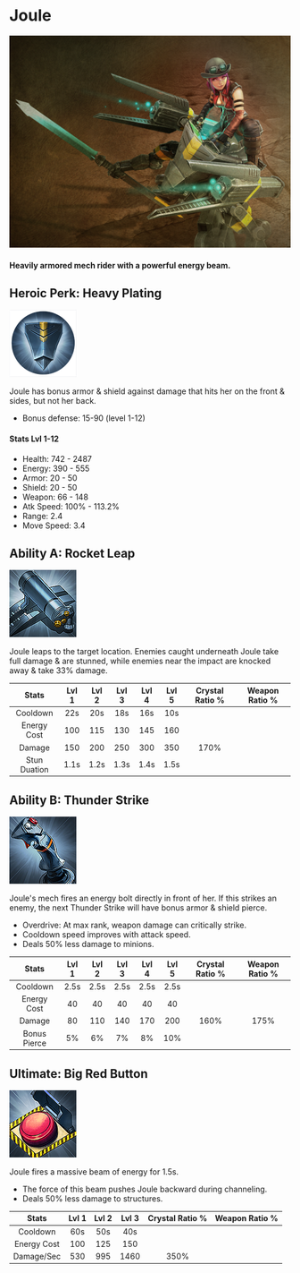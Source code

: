 # Joule

![](../../.gitbook/assets/image%20%28274%29.png)

#### Heavily armored mech rider with a powerful energy beam.

## Heroic Perk: Heavy Plating

![Heavy Plating](../../.gitbook/assets/image%20%28109%29.png)

Joule has bonus armor & shield against damage that hits her on the front & sides, but not her back.

* Bonus defense: 15-90 \(level 1-12\)

#### Stats Lvl 1-12

* Health: 742 - 2487
* Energy: 390 - 555
* Armor: 20 - 50
* Shield: 20 - 50
* Weapon: 66 - 148
* Atk Speed: 100% - 113.2%
* Range: 2.4
* Move Speed: 3.4

## Ability A: Rocket Leap

![Rocket Leap](../../.gitbook/assets/image%20%2825%29.png)

Joule leaps to the target location. Enemies caught underneath Joule take full damage & are stunned, while enemies near the impact are knocked away & take 33% damage.

| Stats | Lvl 1 | Lvl 2 | Lvl 3 | Lvl 4 | Lvl 5 | Crystal      Ratio % | Weapon     Ratio % |
| :---: | :---: | :---: | :---: | :---: | :---: | :---: | :---: |
| Cooldown | 22s | 20s | 18s | 16s | 10s |  |  |
| Energy       Cost | 100 | 115 | 130 | 145 | 160 |  |  |
| Damage | 150 | 200 | 250 | 300 | 350 | 170% |  |
| Stun           Duation | 1.1s | 1.2s | 1.3s | 1.4s | 1.5s |  |  |

## Ability B: Thunder Strike

![Thunder Strike](../../.gitbook/assets/image%20%28153%29.png)

Joule's mech fires an energy bolt directly in front of her. If this strikes an enemy, the next Thunder Strike will have bonus armor & shield pierce.

* Overdrive: At max rank, weapon damage can critically strike.
* Cooldown speed improves with attack speed.
* Deals 50% less damage to minions.

| Stats | Lvl 1 | Lvl 2 | Lvl 3 | Lvl 4 | Lvl 5 | Crystal      Ratio % | Weapon     Ratio % |
| :---: | :---: | :---: | :---: | :---: | :---: | :---: | :---: |
| Cooldown | 2.5s | 2.5s | 2.5s | 2.5s | 2.5s |  |  |
| Energy       Cost | 40 | 40 | 40 | 40 | 40 |  |  |
| Damage | 80 | 110 | 140 | 170 | 200 | 160% | 175% |
| Bonus        Pierce | 5% | 6% | 7% | 8% | 10% |  |  |

## Ultimate: Big Red Button

![Big Red Button](../../.gitbook/assets/image%20%2863%29.png)

Joule fires a massive beam of energy for 1.5s.

* The force of this beam pushes Joule backward during channeling.
* Deals 50% less damage to structures.

| Stats | Lvl 1 | Lvl 2 | Lvl 3 | Crystal Ratio % | Weapon Ratio % |
| :---: | :---: | :---: | :---: | :---: | :---: |
| Cooldown | 60s | 50s | 40s |  |  |
| Energy Cost | 100 | 125 | 150 |  |  |
| Damage/Sec | 530 | 995 | 1460 | 350% |  |

